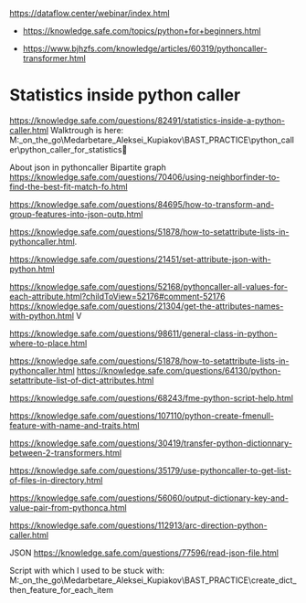 <https://dataflow.center/webinar/index.html>






* https://knowledge.safe.com/topics/python+for+beginners.html

* https://www.bjhzfs.com/knowledge/articles/60319/pythoncaller-transformer.html


# Statistics inside python caller

https://knowledge.safe.com/questions/82491/statistics-inside-a-python-caller.html
Walktrough is here: 
M:\_on_the_go\Medarbetare\_Aleksei_Kupiakov\BAST_PRACTICE\python_caller\python_caller_for_statistics




About json in pythoncaller
Bipartite graph
https://knowledge.safe.com/questions/70406/using-neighborfinder-to-find-the-best-fit-match-fo.html

https://knowledge.safe.com/questions/84695/how-to-transform-and-group-features-into-json-outp.html


https://knowledge.safe.com/questions/51878/how-to-setattribute-lists-in-pythoncaller.html.

https://knowledge.safe.com/questions/21451/set-attribute-json-with-python.html



https://knowledge.safe.com/questions/52168/pythoncaller-all-values-for-each-attribute.html?childToView=52176#comment-52176
https://knowledge.safe.com/questions/21304/get-the-attributes-names-with-python.html  V

https://knowledge.safe.com/questions/98611/general-class-in-python-where-to-place.html


https://knowledge.safe.com/questions/51878/how-to-setattribute-lists-in-pythoncaller.html
https://knowledge.safe.com/questions/64130/python-setattribute-list-of-dict-attributes.html

https://knowledge.safe.com/questions/68243/fme-python-script-help.html

https://knowledge.safe.com/questions/107110/python-create-fmenull-feature-with-name-and-traits.html


https://knowledge.safe.com/questions/30419/transfer-python-dictionnary-between-2-transformers.html


https://knowledge.safe.com/questions/35179/use-pythoncaller-to-get-list-of-files-in-directory.html

https://knowledge.safe.com/questions/56060/output-dictionary-key-and-value-pair-from-pythonca.html


https://knowledge.safe.com/questions/112913/arc-direction-python-caller.html


JSON 
https://knowledge.safe.com/questions/77596/read-json-file.html

Script with which I used to be stuck with:
M:\_on_the_go\Medarbetare\_Aleksei_Kupiakov\BAST_PRACTICE\create_dict_then_feature_for_each_item
